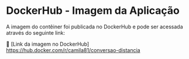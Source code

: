 # DockerHub - Imagem da Aplicação

A imagem do contêiner foi publicada no DockerHub e pode ser acessada através do seguinte link:

🔗 [Link da imagem no DockerHub] https://hub.docker.com/r/camila81/conversao-distancia